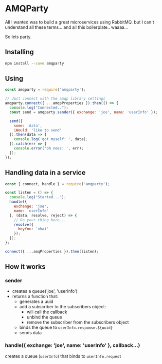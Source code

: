 AMQParty
========
All I wanted was to build a great microservices using RabbitMQ.
but I can't understand all these terms... and all this boilerplate.. waaaa...

So lets party.

Installing
----------

```bash
npm install --save amqparty
```

Using
-----

```js
const amqparty = require('amqparty');

// Just connect with the amqp library settings
amqparty.connect({ ...amqpProperties }).then(() => {
  console.log("Connected..");
  const send = amqparty.sender({ exchange: 'joe', name: 'userInfo' });

  send({
    some: 'data',
    iWould: 'like to send'
  }).then(data => {
    console.log('got myself: ', data);
  }).catch(err => {
    console.error('oh noes: ', err);
  });
});
```

Handling data in a service
--------------------------

```js
const { connect, handle } = require('amqparty');

const listen = () => {
  console.log("Started...");
  handle({
    exchange: 'joe',
    name: 'userInfo'
  }, (data, resolve, reject) => {
    // Do your thing here...
    resolve({
      heyYou: 'ohai'
    });
  });
};

connect({ ...amqProperties }).then(listen);
```

How it works
------------

### sender
- creates a queue('joe', 'userInfo')
- returns a function that:
  - generates a uuid
  - add a subscriber to the subscribers object:
    - will call the callback
    - unbind the queue
    - remove the subscriber from the subscribers object
  - binds the queue to `userInfo.response.${uuid}`
  - sends data

### handle({ exchange: 'joe', name: 'userInfo' }, callback...)
creates a queue (`userInfo`) that binds to `userInfo.request`
